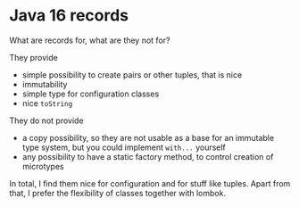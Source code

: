# Java 16 records
What are records for, what are they not for?

They provide
- simple possibility to create pairs or other tuples, that is nice
- immutability
- simple type for configuration classes
- nice `toString`

They do not provide
- a copy possibility, so they are not usable as a base for an immutable type system, but you could implement `with...` yourself
- any possibility to have a static factory method, to control creation of microtypes

In total, I find them nice for configuration and for stuff like tuples. Apart from that, I prefer the flexibility of classes together with lombok.
